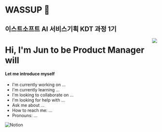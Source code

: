 # WASSUP 👋
## 이스트소프트 AI 서비스기획 KDT 과정 1기

<img align="right" src="https://theproductmanager.b-cdn.net/wp-content/uploads/sites/4/2022/03/PRD-Digital-product-manager-Featured-Images-1280x720.png">

<h1> Hi, I'm Jun to be Product Manager will </h1>

#### Let me introduce myself

- I'm currently working on ...
- I'm currently learning ...
- I'm looking to collaborate on ...
- I'm looking for help with ...
- Ask me about ...
- How to reach me: ...
- Pronouns: ...


![Notion](https://img.shields.io/badge/Notion-%23000000.svg?style=for-the-badge&logo=notion&logoColor=white)

